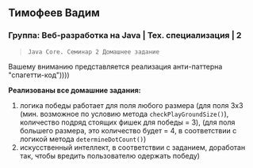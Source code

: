 ## Тимофеев Вадим
### Группа: Веб-разработка на Java | Тех. специализация | 2

> `Java Core. Семинар 2 Домашнее задание`  

Вашему вниманию представляется реализация анти-паттерна "спагетти-код"))))

**Реализованы все домашние задания:**
  1. логика победы работает для поля любого размера 
(для поля 3х3 (мин. возможное по условию метода `checkPlayGroundSize()`), количество подряд стоящих фишек для победы = 3),
(для поля большего размера, это количество будет = 4, в соответствии с логикой метода `determineDotCount()`)
  2.  искусственный интеллект, в соответствии с заданием, доработан так, чтобы вредить пользователю одержать победу)
